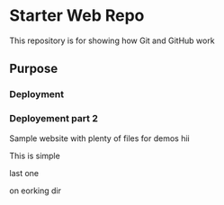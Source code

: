 # Starter Web Repo

This repository is for showing how Git and GitHub work

## Purpose

### Deployment

### Deployement part 2
Sample website with plenty of files for demos
hii


This is simple


last one

on eorking dir